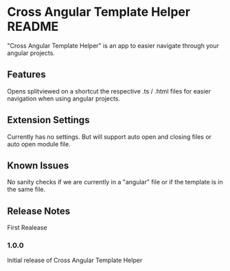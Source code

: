# Cross Angular Template Helper README

"Cross Angular Template Helper" is an app to easier navigate through your angular projects.


## Features

Opens splitviewed on a shortcut the respective .ts / .html files for easier navigation when using angular projects. 

## Extension Settings

Currently has no settings. But will support auto open and closing files or auto open module file.

## Known Issues

No sanity checks if we are currently in a "angular" file or if the template is in the same file.

## Release Notes

First Realease

### 1.0.0

Initial release of Cross Angular Template Helper
